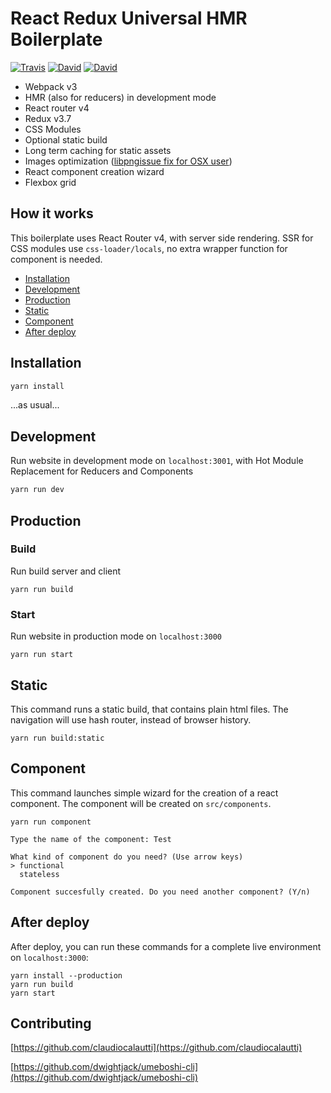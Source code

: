 # React Redux Universal HMR Boilerplate

[![Travis](https://img.shields.io/travis/lorenzomigliorero/react-redux-universal-hmr-boilerplate.svg?maxAge=2592000&style=flat-square)](https://travis-ci.org/lorenzomigliorero/react-redux-universal-hmr-boilerplate) [![David](https://img.shields.io/david/lorenzomigliorero/react-redux-universal-hmr-boilerplate.svg?maxAge=2592000&style=flat-square)]() [![David](https://img.shields.io/david/dev/lorenzomigliorero/react-redux-universal-hmr-boilerplate.svg?maxAge=2592000&style=flat-square)]()

* Webpack v3
* HMR (also for reducers) in development mode
* React router v4
* Redux v3.7
* CSS Modules
* Optional static build
* Long term caching for static assets
* Images optimization ([libpngissue fix for OSX user](https://github.com/tcoopman/image-webpack-loader#libpng-issues))
* React component creation wizard
* Flexbox grid

## How it works

This boilerplate uses React Router v4, with server side rendering.
SSR for CSS modules use `css-loader/locals`, no extra wrapper function for component is needed.

* [Installation](#installation)
* [Development](#development)
* [Production](#production)
* [Static](#static)
* [Component](#component)
* [After deploy](#after-deploy)

## Installation
```javascript
yarn install
```
...as usual...

## Development

Run website in development mode on `localhost:3001`, with Hot Module Replacement for Reducers and Components

```javascript
yarn run dev
```

## Production

### Build

Run build server and client

```
yarn run build
```

### Start 

Run website in production mode on `localhost:3000`

```
yarn run start
```

## Static

This command runs a static build, that contains plain html files.
The navigation will use hash router, instead of browser history.

```
yarn run build:static
```

## Component

This command launches simple wizard for the creation of a react component.
The component will be created on `src/components`.

```
yarn run component

Type the name of the component: Test

What kind of component do you need? (Use arrow keys)
> functional
  stateless
  
Component succesfully created. Do you need another component? (Y/n)
```

## After deploy

After deploy, you can run these commands for a complete live environment on `localhost:3000`:
 
```
yarn install --production
yarn run build
yarn start
```

## Contributing

[https://github.com/claudiocalautti](https://github.com/claudiocalautti)

[https://github.com/dwightjack/umeboshi-cli](https://github.com/dwightjack/umeboshi-cli)